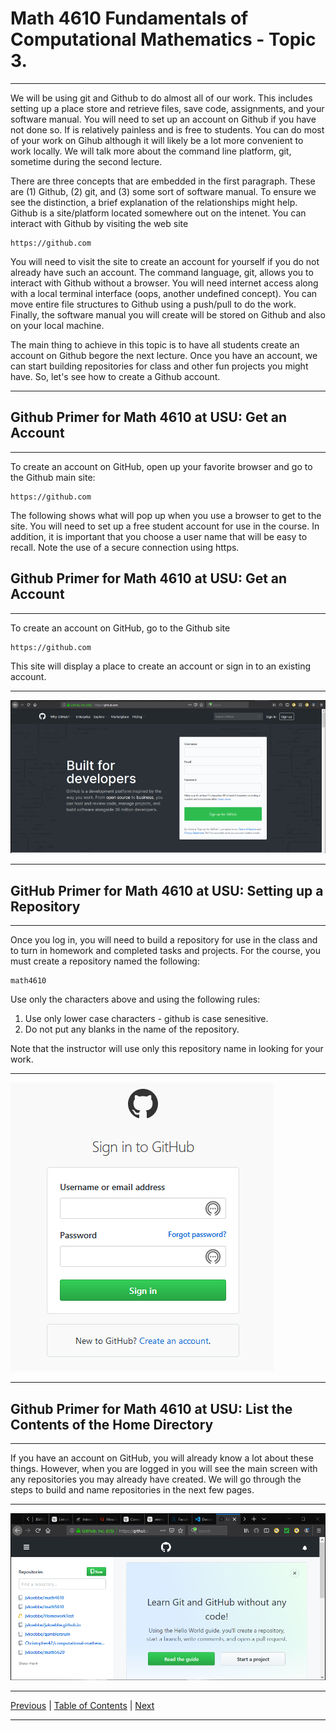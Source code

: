
# Math 4610 Fundamentals of Computational Mathematics  - Topic 3. 

<hr>

We will be using git and Github to do almost all of our work. This includes
setting up a place store and retrieve files, save code, assignments, and your
software manual. You will need to set up an account on Github if you have not
done so. If is relatively painless and is free to students. You can do most of
your work on Gihub although it will likely be a lot more convenient to work
locally. We will talk more about the command line platform, git, sometime
during the second lecture.

There are three concepts that are embedded in the first paragraph. These are
(1) Github, (2) git, and (3) some sort of software manual. To ensure we see
the distinction, a brief explanation of the relationships might help. Github
is a site/platform located somewhere out on the intenet. You can interact with
Github by visiting the web site

    https://github.com

You will need to visit the site to create an account for yourself if you do not
already have such an account. The command language, git, allows you to interact
with Github without a browser. You will need internet access along with a local
terminal interface (oops, another undefined concept). You can move entire file
structures to Github using a push/pull to do the work. Finally, the software
manual you will create will be stored on Github and also on your local machine.

The main thing to achieve in this topic is to have all students create an 
account on Github begore the next lecture. Once you have an account, we can
start building repositories for class and other fun projects you might have. So,
let's see how to create a Github account.

<hr>

## Github Primer for Math 4610 at USU: Get an Account

<hr>

To create an account on GitHub, open up your favorite browser and go to the
Github main site:

    https://github.com

The following shows what will pop up when you use a browser to get to the site.
You will need to set up a free student account for use in the course. In
addition, it is important that you choose a user name that will be easy to
recall. Note the use of a secure connection using https.

## Github Primer for Math 4610 at USU: Get an Account 

<hr>

To create an account on GitHub, go to the Github site

    https://github.com

This site will display a place to create an account or sign in to an existing
account.

<hr>

![Screenshot taken using **Snip & Sketch. This is an app on my Windows 10 box](../images/github_01.png)

<hr>

## GitHub Primer for Math 4610 at USU: Setting up a Repository 

<hr>

Once you log in, you will need to build a repository for use in the class and
to turn in homework and completed tasks and projects. For the course, you must
create a repository named the following:

    math4610

Use only the characters above and using the following rules:

1. Use only lower case characters - github is case senesitive.
2. Do not put any blanks in the name of the repository.

Note that the instructor will use only this repository name in looking for your
work.

<hr>

![Screenshot taken using **Snip & Sketch. This is an app on my Windows 10 box](../images/github_02.png)

<hr>

## Github Primer for Math 4610 at USU: List the Contents of the Home Directory

<hr>

If you have an account on GitHub, you will already know a lot about these
things. However, when you are logged in you will see the main screen with any
repositories you may already have created. We will go through the steps to
build and name repositories in the next few pages.

<hr>

![Screenshot taken using **Snip & Sketch. This is an app on my Windows 10 box](../images/github_03.png)

<hr>

[Previous](../../topic_02/pdf/embed_02.md)
| [Table of Contents](../../toc/md/topic_toc.md)
| [Next](../../topic_04/md/topic_04.md)

<hr>

